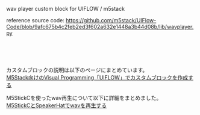 wav player custom block for UIFLOW / m5stack

reference source code:
https://github.com/m5stack/UIFlow-Code/blob/9afc675b4c2feb2ed3f602a632e1448a3b44d08b/lib/wavplayer.py

<br>
<br>
<br>

カスタムブロックの説明は以下のページにまとめています。  
[M5Stack向けのVisual Programming「UIFLOW」でカスタムブロックを作成する](http://localhost:5080/tils/20210823-UIFLOW-CustomBlock)  

M5StickCを使ったwav再生について以下に詳細をまとめました。  
[M5StickCとSpeakerHatでwavを再生する](https://yamaccu.github.io/tils/20220310-M5stickc-playwav)  
